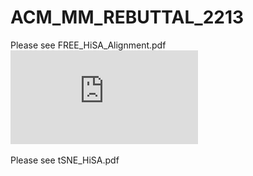 # ACM_MM_REBUTTAL_2213
Please see FREE_HiSA_Alignment.pdf
![Alt text](https://github.com/Houwenjin/ACM_MM_REBUTTAL_2213/blob/main/FREE_HiSA_Alignment.pdf)

Please see tSNE_HiSA.pdf
